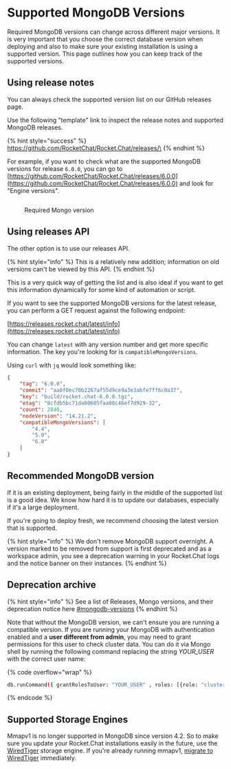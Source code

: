 # Supported MongoDB Versions

Required MongoDB versions can change across different major versions. It is very important that you choose the correct database version when deploying and also to make sure your existing installation is using a supported version. This page outlines how you can keep track of the supported versions.

## Using release notes

You can always check the supported version list on our GitHub releases page.

Use the following "template" link to inspect the release notes and supported MongoDB releases.

{% hint style="success" %}
https://github.com/RocketChat/Rocket.Chat/releases/\<VERSION>
{% endhint %}

For example, if you want to check what are the supported MongoDB versions for release `6.0.0`, you can go to [https://github.com/RocketChat/Rocket.Chat/releases/6.0.0](https://github.com/RocketChat/Rocket.Chat/releases/6.0.0) and look for "Engine versions".

<figure><img src="../../../.gitbook/assets/image (2).png" alt=""><figcaption><p>Required Mongo version</p></figcaption></figure>

## Using releases API

The other option is to use our releases API.

{% hint style="info" %}
This is a relatively new addition; information on old versions can't be viewed by this API.
{% endhint %}

This is a very quick way of getting the list and is also ideal if you want to get this information dynamically for some kind of automation or script.

If you want to see the supported MongoDB versions for the latest release, you can perform a GET request against the following endpoint:

[https://releases.rocket.chat/latest/info](https://releases.rocket.chat/latest/info)

You can change `latest` with any version number and get more specific information. The key you're looking for is `compatibleMongoVersions`.

Using `curl` with `jq` would look something like:

```json
{
    "tag": "6.0.0",
    "commit": "aa8f0ec70b2267af55d9ce9a3e3abfe7ff6c0a37",
    "key": "build/rocket.chat-6.0.0.tgz",
    "etag": "8cfdb5bc71da00605faa00c46ef7d929-32",
    "count": 2840,
    "nodeVersion": "14.21.2",
    "compatibleMongoVersions": [
        "4.4",
        "5.0",
        "6.0"
    ]
}
```

## Recommended MongoDB version

If it is an existing deployment, being fairly in the middle of the supported list is a good idea. We know how hard it is to update our databases, especially if it's a large deployment.

If you're going to deploy fresh, we recommend choosing the latest version that is supported.&#x20;

{% hint style="info" %}
We don't remove MongoDB support overnight. A version marked to be removed from support is first deprecated and as a workspace admin, you see a deprecation warning in your Rocket.Chat logs and the notice banner on their instances.
{% endhint %}

## Deprecation archive

{% hint style="info" %}
See a list of Releases, Mongo versions, and their deprecation notice here [#mongodb-versions](../../../customer-center/support-center/premium-support-plans/support-prerequisites-and-version-durability.md#mongodb-versions "mention")
{% endhint %}

Note that without the MongoDB version, we can't ensure you are running a compatible version. If you are running your MongoDB with authentication enabled and a **user different from admin**, you may need to grant permissions for this user to check cluster data. You can do it via Mongo shell by running the following command replacing the string _YOUR\_USER_ with the correct user name:

{% code overflow="wrap" %}
```bash
db.runCommand({ grantRolesToUser: "YOUR_USER" , roles: [{role: "clusterMonitor", db: "admin"}]})
```
{% endcode %}

## Supported Storage Engines

Mmapv1 is no longer supported in MongoDB since version 4.2. So to make sure you update your Rocket.Chat installations easily in the future, use the [WiredTiger](https://docs.mongodb.com/manual/core/wiredtiger/) storage engine. If you're already running mmapv1, [migrate to WiredTiger](migrate-from-mmap-to-wiredtiger-storage-engine.md) immediately.
